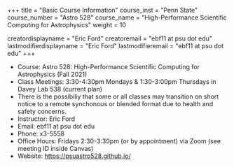+++
title = "Basic Course Information"
course_inst = "Penn State"
course_number = "Astro 528"
course_name = "High-Performance Scientific Computing for Astrophysics"
weight = 10

creatordisplayname = "Eric Ford"
creatoremail = "ebf11 at psu dot edu"
lastmodifierdisplayname = "Eric Ford"
lastmodifieremail = "ebf11 at psu dot edu"
+++

- Course: Astro 528: High-Performance Scientific Computing for Astrophysics (Fall 2021)
- Class Meetings: 3:30-4:30pm Mondays &amp; 1:30-3:00pm Thursdays in Davey Lab 538 (current plan)
- There is the possibiliy that some or all classes may transition on short notice to a remote synchonous or blended format due to health and safety concerns.  
- Instructor: Eric Ford
- Email: ebf11 at psu dot edu
- Phone: x3-5558
- Office Hours: Fridays 2:30-3:30pm (or by appointment) via Zoom (see meeting ID inside Canvas)
- Website: https://psuastro528.github.io/

